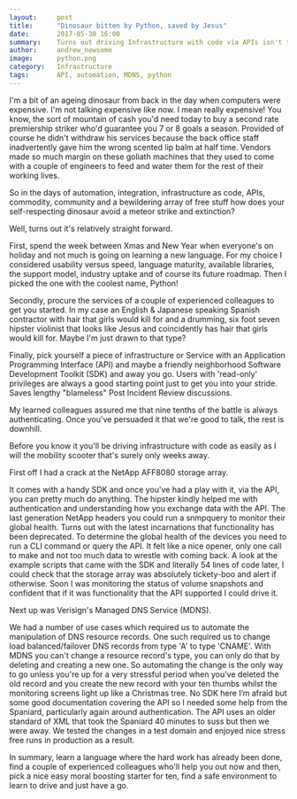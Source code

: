 ```yaml
---
layout:     post
title:      "Dinosaur bitten by Python, saved by Jesus"
date:       2017-05-30 16:00
summary:    Turns out driving Infrastructure with code via APIs isn't that scary after all for your ageing engineer, it's actually fun!
author:     andrew_newsome
image:      python.png
category:   Infrastructure
tags:       API, automation, MDNS, python
---
```


I'm a bit of an ageing dinosaur from back in the day when computers were expensive. I'm not talking expensive like now. I mean really expensive! You know, the sort of mountain of cash you'd need today to buy a second rate premiership striker who'd guarantee you 7 or 8 goals a season. Provided of course he didn't withdraw his services because the back office staff inadvertently gave him the wrong scented lip balm at half time. Vendors made so much margin on these goliath machines that they used to come with a couple of engineers to feed and water them for the rest of their working lives.

So in the days of automation, integration, infrastructure as code, APIs, commodity, community and a bewildering array of free stuff how does your self-respecting dinosaur avoid a meteor strike and extinction?

Well, turns out it's relatively straight forward.

First, spend the week between Xmas and New Year when everyone's on holiday and not much is going on learning a new language. For my choice I considered usability versus speed, language maturity, available libraries, the support model, industry uptake and of course its future roadmap. Then I picked the one with the coolest name, Python!

Secondly, procure the services of a couple of experienced colleagues to get you started. In my case an English & Japanese speaking Spanish contractor with hair that girls would kill for and a drumming, six foot seven hipster violinist that looks like Jesus and coincidently has hair that girls would kill for.  Maybe I'm just drawn to that type?

Finally, pick yourself a piece of infrastructure or Service with an Application Programming Interface (API) and maybe a friendly neighborhood Software Development Toolkit (SDK) and away you go. Users with 'read-only' privileges are always a good starting point just to get you into your stride. Saves lengthy "blameless" Post Incident Review discussions.

My learned colleagues assured me that nine tenths of the battle is always authenticating. Once you've persuaded it that we're good to talk, the rest is downhill.

Before you know it you'll be driving infrastructure with code as easily as I will the mobility scooter that's surely only weeks away.

First off I had a crack at the NetApp AFF8080 storage array.

It comes with a handy SDK and once you've had a play with it, via the API, you can pretty much do anything. The hipster kindly helped me with authentication and understanding how you exchange data with the API. The last generation NetApp headers you could run a snmpquery to monitor their global health. Turns out with the latest incarnations that functionality has been deprecated. To determine the global health of the devices you need to run a CLI command or query the API. It felt like a nice opener, only one call to make and not too much data to wrestle with coming back. A look at the example scripts that came with the SDK and literally 54 lines of code later, I could check that the storage array was absolutely tickety-boo and alert if otherwise. Soon I was monitoring the status of volume snapshots and confident that if it was functionality that the API supported I could drive it.

Next up was Verisign's Managed DNS Service (MDNS).

We had a number of use cases which required us to automate the manipulation of DNS resource records. One such required us to change load balanced/failover DNS records from type 'A' to type 'CNAME'. With MDNS you can't change a resource record's type, you can only do that by deleting and creating a new one. So automating the change is the only way to go unless you're up for a very stressful period when you've deleted the old record and you create the new record with your ten thumbs whilst the monitoring screens light up like a Christmas tree. No SDK here I’m afraid but some good documentation covering the API so I needed some help from the Spaniard, particularly again around authentication. The API uses an older standard of XML that took the Spaniard 40 minutes to suss but then we were away. We tested the changes in a test domain and enjoyed nice stress free runs in production as a result.

In summary, learn a language where the hard work has already been done, find a couple of experienced colleagues who'll help you out now and then, pick a nice easy moral boosting starter for ten, find a safe environment to learn to drive and just have a go.

